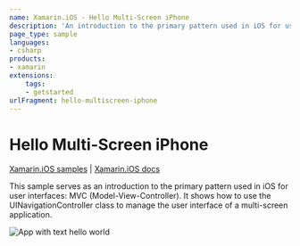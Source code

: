 ```yaml
---
name: Xamarin.iOS - Hello Multi-Screen iPhone
description: 'An introduction to the primary pattern used in iOS for user interfaces: MVC (Model-View-Controller) (get started)'
page_type: sample
languages:
- csharp
products:
- xamarin
extensions:
    tags:
    - getstarted
urlFragment: hello-multiscreen-iphone
---
```

# Hello Multi-Screen iPhone

[Xamarin.iOS samples](https://docs.microsoft.com/en-us/samples/browse/?products=xamarin&term=Xamarin.iOS) | [Xamarin.iOS docs](https://docs.microsoft.com/xamarin/ios/)

This sample serves as an introduction to the primary pattern used
in iOS for user interfaces: MVC (Model-View-Controller). It shows
how to use the UINavigationController class to manage the user
interface of a multi-screen application.

![App with text hello world](Screenshots/HelloMultiscreen02.png)

